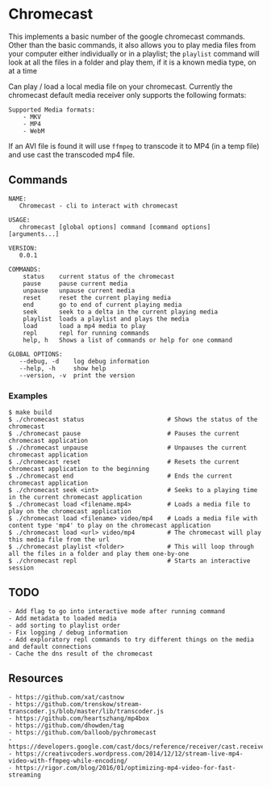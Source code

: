 # Chromecast
This implements a basic number of the google chromecast commands. Other than the basic commands, it also allows you to play media files from your computer either individually or in a playlist; the `playlist` command will look at all the files in a folder and play them, if it is a known media type, on at a time

Can play / load a local media file on your chromecast. Currently the chromecast default media receiver only supports the following formats:
```
Supported Media formats:
    - MKV
    - MP4
    - WebM
```

If an AVI file is found it will use `ffmpeg` to transcode it to MP4 (in a temp file) and use cast the transcoded mp4 file.

## Commands
```
NAME:
   Chromecast - cli to interact with chromecast

USAGE:
   chromecast [global options] command [command options] [arguments...]

VERSION:
   0.0.1

COMMANDS:
    status    current status of the chromecast
    pause     pause current media
    unpause   unpause current media
    reset     reset the current playing media
    end       go to end of current playing media
    seek      seek to a delta in the current playing media
    playlist  loads a playlist and plays the media
    load      load a mp4 media to play
    repl      repl for running commands
    help, h   Shows a list of commands or help for one command

GLOBAL OPTIONS:
   --debug, -d    log debug information
   --help, -h     show help
   --version, -v  print the version
```

### Examples
```
$ make build
$ ./chromecast status                       # Shows the status of the chromecast
$ ./chromecast pause                        # Pauses the current chromecast application
$ ./chromecast unpause                      # Unpauses the current chromecast application
$ ./chromecast reset                        # Resets the current chromecast application to the beginning
$ ./chromecast end                          # Ends the current chromecast application
$ ./chromecast seek <int>                   # Seeks to a playing time in the current chromecast application
$ ./chromecast load <filename.mp4>          # Loads a media file to play on the chromecast application
$ ./chromecast load <filename> video/mp4    # Loads a media file with content type 'mp4' to play on the chromecast application
$ ./chromecast load <url> video/mp4         # The chromecast will play this media file from the url
$ ./chromecast playlist <folder>            # This will loop through all the files in a folder and play them one-by-one
$ ./chromecast repl                         # Starts an interactive session
```

## TODO
```
- Add flag to go into interactive mode after running command
- Add metadata to loaded media
- add sorting to playlist order
- Fix logging / debug information
- Add exploratory repl commands to try different things on the media and default connections
- Cache the dns result of the chromecast
```

## Resources
```
- https://github.com/xat/castnow
- https://github.com/trenskow/stream-transcoder.js/blob/master/lib/transcoder.js
- https://github.com/heartszhang/mp4box
- https://github.com/dhowden/tag
- https://github.com/balloob/pychromecast
- https://developers.google.com/cast/docs/reference/receiver/cast.receiver.media
- https://creativcoders.wordpress.com/2014/12/12/stream-live-mp4-video-with-ffmpeg-while-encoding/
- https://rigor.com/blog/2016/01/optimizing-mp4-video-for-fast-streaming
```
